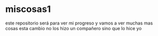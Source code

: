 # miscosas1
este repositorio será para ver mi progreso 
y vamos a ver muchas mas cosas
esta cambio no los hizo un compañero sino que lo hice yo
